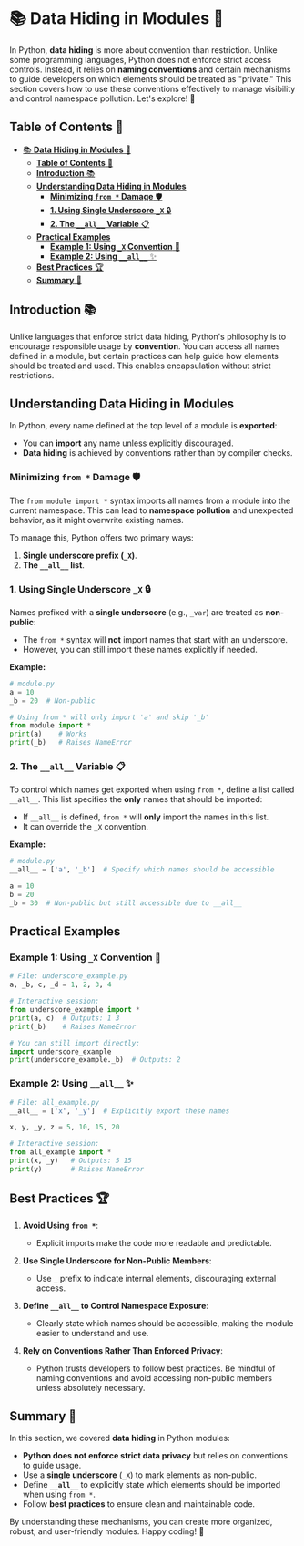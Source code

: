# 📚 **Data Hiding in Modules** 🐍

In Python, **data hiding** is more about convention than restriction. Unlike some programming languages, Python does not enforce strict access controls. Instead, it relies on **naming conventions** and certain mechanisms to guide developers on which elements should be treated as "private." This section covers how to use these conventions effectively to manage visibility and control namespace pollution. Let's explore! 🚀


## **Table of Contents** 📖

- [📚 **Data Hiding in Modules** 🐍](#-data-hiding-in-modules-)
  - [**Table of Contents** 📖](#table-of-contents-)
  - [**Introduction** 📚](#introduction-)
  - [**Understanding Data Hiding in Modules**](#understanding-data-hiding-in-modules)
    - [**Minimizing `from *` Damage** 🛡️](#minimizing-from--damage-️)
    - [**1. Using Single Underscore `_X`** 🔒](#1-using-single-underscore-_x-)
    - [**2. The `__all__` Variable** 📋](#2-the-__all__-variable-)
  - [**Practical Examples**](#practical-examples)
    - [**Example 1: Using `_X` Convention** 🧩](#example-1-using-_x-convention-)
    - [**Example 2: Using `__all__`** ✨](#example-2-using-__all__-)
  - [**Best Practices** 🏆](#best-practices-)
  - [**Summary** 📜](#summary-)


## **Introduction** 📚

Unlike languages that enforce strict data hiding, Python's philosophy is to encourage responsible usage by **convention**. You can access all names defined in a module, but certain practices can help guide how elements should be treated and used. This enables encapsulation without strict restrictions.

## **Understanding Data Hiding in Modules**

In Python, every name defined at the top level of a module is **exported**:
- You can **import** any name unless explicitly discouraged.
- **Data hiding** is achieved by conventions rather than by compiler checks.

### **Minimizing `from *` Damage** 🛡️

The `from module import *` syntax imports all names from a module into the current namespace. This can lead to **namespace pollution** and unexpected behavior, as it might overwrite existing names.

To manage this, Python offers two primary ways:
1. **Single underscore prefix (`_X`)**.
2. **The `__all__` list**.


### **1. Using Single Underscore `_X`** 🔒

Names prefixed with a **single underscore** (e.g., `_var`) are treated as **non-public**:
- The `from *` syntax will **not** import names that start with an underscore.
- However, you can still import these names explicitly if needed.

**Example:**
```python
# module.py
a = 10
_b = 20  # Non-public

# Using from * will only import 'a' and skip '_b'
from module import *
print(a)    # Works
print(_b)   # Raises NameError
```

### **2. The `__all__` Variable** 📋

To control which names get exported when using `from *`, define a list called `__all__`. This list specifies the **only** names that should be imported:
- If `__all__` is defined, `from *` will **only** import the names in this list.
- It can override the `_X` convention.

**Example:**
```python
# module.py
__all__ = ['a', '_b']  # Specify which names should be accessible

a = 10
b = 20
_b = 30  # Non-public but still accessible due to __all__
```


## **Practical Examples**

### **Example 1: Using `_X` Convention** 🧩

```python
# File: underscore_example.py
a, _b, c, _d = 1, 2, 3, 4

# Interactive session:
from underscore_example import *
print(a, c)  # Outputs: 1 3
print(_b)    # Raises NameError

# You can still import directly:
import underscore_example
print(underscore_example._b)  # Outputs: 2
```

### **Example 2: Using `__all__`** ✨

```python
# File: all_example.py
__all__ = ['x', '_y']  # Explicitly export these names

x, y, _y, z = 5, 10, 15, 20

# Interactive session:
from all_example import *
print(x, _y)   # Outputs: 5 15
print(y)       # Raises NameError
```


## **Best Practices** 🏆

1. **Avoid Using `from *`**:
   - Explicit imports make the code more readable and predictable.
   
2. **Use Single Underscore for Non-Public Members**:
   - Use `_` prefix to indicate internal elements, discouraging external access.
   
3. **Define `__all__` to Control Namespace Exposure**:
   - Clearly state which names should be accessible, making the module easier to understand and use.
   
4. **Rely on Conventions Rather Than Enforced Privacy**:
   - Python trusts developers to follow best practices. Be mindful of naming conventions and avoid accessing non-public members unless absolutely necessary.


## **Summary** 📜

In this section, we covered **data hiding** in Python modules:
- **Python does not enforce strict data privacy** but relies on conventions to guide usage.
- Use a **single underscore** (`_X`) to mark elements as non-public.
- Define **`__all__`** to explicitly state which elements should be imported when using `from *`.
- Follow **best practices** to ensure clean and maintainable code.

By understanding these mechanisms, you can create more organized, robust, and user-friendly modules. Happy coding! 🎉